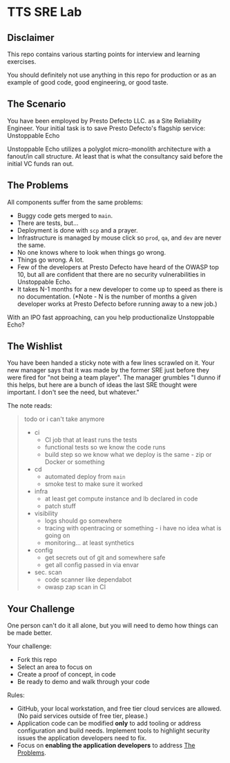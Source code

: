 # TTS SRE Lab

## Disclaimer

This repo contains various starting points for interview and learning exercises.

You should definitely not use anything in this repo for production or as an
example of good code, good engineering, or good taste.

## The Scenario

You have been employed by Presto Defecto LLC. as a Site Reliability Engineer.
Your initial task is to save  Presto Defecto's flagship service: Unstoppable Echo

Unstoppable Echo utilizes a polyglot micro-monolith architecture with a
fanout/in call structure.   At least that is what the consultancy said before
the initial VC funds ran out.

## The Problems

All components suffer from the same problems:

* Buggy code gets merged to `main`.
* There are tests, but...
* Deployment is done with `scp` and a prayer.
* Infrastructure is managed by mouse click so `prod`, `qa`, and `dev` are
  never the same.
* No one knows where to look when things go wrong.
* Things go wrong.  A lot.
* Few of the developers at Presto Defecto have heard of the OWASP top 10,
  but all are confident that there are no security vulnerabilities in
  Unstoppable Echo.
* It takes N-1 months for a new developer to come up to speed as there is no
  documentation.  (*Note - N is the number of months a given developer works
  at Presto Defecto before running away to a new job.)

With an IPO fast approaching, can you help productionalize Unstoppable Echo?

## The Wishlist

You have been handed a sticky note with a few lines scrawled on it.  Your new
manager says that it was made by the former SRE just before they were fired for
"not being a team player".  The manager grumbles "I dunno if this helps, but
here are a bunch of ideas the last SRE thought were important.  I don't see
the need, but whatever."

The note reads:

> todo or i can't take anymore
> * ci
>   * CI job that at least runs the tests
>   * functional tests so we know the code runs
>   * build step so we know what we deploy is the same - zip or Docker or something
> * cd
>   * automated deploy from `main`
>   * smoke test to make sure it worked
> * infra
>   * at least get compute instance and lb declared in code
>   * patch stuff
> * visibility
>   * logs should go somewhere
>   * tracing with opentracing or something - i have no idea what is going on
>   * monitoring... at least synthetics
> * config
>   * get secrets out of git and somewhere safe
>   * get all config passed in via envar
> * sec. scan
>   * code scanner like dependabot
>   * owasp zap scan in CI

## Your Challenge

One person can't do it all alone, but you will need to demo how things can be
made better.

Your challenge:

* Fork this repo
* Select an area to focus on
* Create a proof of concept, in code
* Be ready to demo and walk through your code

Rules:
* GitHub, your local workstation, and free tier cloud services are allowed.  (No paid
services outside of free tier, please.)
* Application code can be modified **only** to add tooling or address configuration and build needs.  Implement tools to highlight security issues the application developers need to fix.
* Focus on **enabling the application developers** to address [The Problems](#the-problems).
